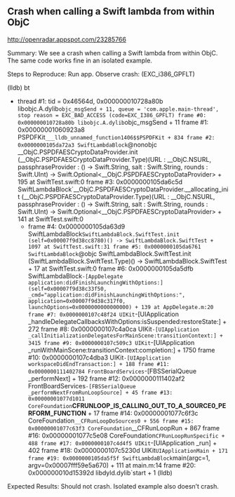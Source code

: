 ## Crash when calling a Swift lambda from within ObjC

http://openradar.appspot.com/23285766

Summary:
We see a crash when calling a Swift lambda from within ObjC. The same code works fine in an isolated example.

Steps to Reproduce:
Run app. Observe crash: (EXC_i386_GPFLT)

(lldb) bt
* thread #1: tid = 0x46564d, 0x000000010728a80b libobjc.A.dylib`objc_msgSend + 11, queue = 'com.apple.main-thread', stop reason = EXC_BAD_ACCESS (code=EXC_I386_GPFLT)
    frame #0: 0x000000010728a80b libobjc.A.dylib`objc_msgSend + 11
    frame #1: 0x00000001060923a8 PSPDFKit`___lldb_unnamed_function1406$$PSPDFKit + 834
    frame #2: 0x0000000105da72a3 SwiftLambdaBlock`@nonobjc __ObjC.PSPDFAESCryptoDataProvider.init (__ObjC.PSPDFAESCryptoDataProvider.Type)(URL : __ObjC.NSURL, passphraseProvider : () -> Swift.String, salt : Swift.String, rounds : Swift.UInt) -> Swift.Optional<__ObjC.PSPDFAESCryptoDataProvider> + 195 at SwiftTest.swift:0
    frame #3: 0x0000000105da6c5d SwiftLambdaBlock`__ObjC.PSPDFAESCryptoDataProvider.__allocating_init (__ObjC.PSPDFAESCryptoDataProvider.Type)(URL : __ObjC.NSURL, passphraseProvider : () -> Swift.String, salt : Swift.String, rounds : Swift.UInt) -> Swift.Optional<__ObjC.PSPDFAESCryptoDataProvider> + 141 at SwiftTest.swift:0
  * frame #4: 0x0000000105da63d9 SwiftLambdaBlock`SwiftLambdaBlock.SwiftTest.init (self=0x00007f9d38cc8780)() -> SwiftLambdaBlock.SwiftTest + 1097 at SwiftTest.swift:31
    frame #5: 0x0000000105da6761 SwiftLambdaBlock`@objc SwiftLambdaBlock.SwiftTest.init (SwiftLambdaBlock.SwiftTest.Type)() -> SwiftLambdaBlock.SwiftTest + 17 at SwiftTest.swift:0
    frame #6: 0x0000000105da5dfb SwiftLambdaBlock`-[AppDelegate application:didFinishLaunchingWithOptions:](self=0x00007f9d38c33f50, _cmd="application:didFinishLaunchingWithOptions:", application=0x00007f9d38c317f0, launchOptions=0x0000000000000000) + 139 at AppDelegate.m:20
    frame #7: 0x0000000107c48f24 UIKit`-[UIApplication _handleDelegateCallbacksWithOptions:isSuspended:restoreState:] + 272
    frame #8: 0x0000000107c4a0ca UIKit`-[UIApplication _callInitializationDelegatesForMainScene:transitionContext:] + 3415
    frame #9: 0x0000000107c509c3 UIKit`-[UIApplication _runWithMainScene:transitionContext:completion:] + 1750
    frame #10: 0x0000000107c4dba3 UIKit`-[UIApplication workspaceDidEndTransaction:] + 188
    frame #11: 0x0000000111402784 FrontBoardServices`-[FBSSerialQueue _performNext] + 192
    frame #12: 0x0000000111402af2 FrontBoardServices`-[FBSSerialQueue _performNextFromRunLoopSource] + 45
    frame #13: 0x00000001077d1011 CoreFoundation`__CFRUNLOOP_IS_CALLING_OUT_TO_A_SOURCE0_PERFORM_FUNCTION__ + 17
    frame #14: 0x00000001077c6f3c CoreFoundation`__CFRunLoopDoSources0 + 556
    frame #15: 0x00000001077c63f3 CoreFoundation`__CFRunLoopRun + 867
    frame #16: 0x00000001077c5e08 CoreFoundation`CFRunLoopRunSpecific + 488
    frame #17: 0x0000000107c4d4f5 UIKit`-[UIApplication _run] + 402
    frame #18: 0x0000000107c5230d UIKit`UIApplicationMain + 171
    frame #19: 0x0000000105da5f5f SwiftLambdaBlock`main(argc=1, argv=0x00007fff59e5a670) + 111 at main.m:14
    frame #20: 0x000000010d15392d libdyld.dylib`start + 1
(lldb) 

Expected Results:
Should not crash. Isolated example also doesn’t crash.
